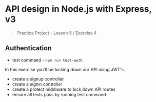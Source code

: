 # API design in Node.js with Express, v3

> Practice Project - Lesson 5 / Exercise 4

## Authentication

- test command - `npm run test-auth`

In this exercise you'll be locking down our API using JWT's.

- create a signup controller
- create a signin controller
- create a protect middlware to lock down API routes
- ensure all tests pass by running test command
